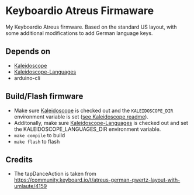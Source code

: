 # Keyboardio Atreus Firmaware
My Keyboardio Atreus firmware. Based on the standard US layout, with some additional modifications to add German language keys.

## Depends on

- [Kaleidoscope](https://github.com/keyboardio/Kaleidoscope)
- [Kaleidoscope-Languages](https://github.com/keyboardio/Kaleidoscope-Languages)
- arduino-cli


## Build/Flash firmware

- Make sure [Kaleidoscope](https://github.com/keyboardio/Kaleidoscope) is checked out and the `KALEIDOSCOPE_DIR` environment variable is set ([see Kaleidoscope readme](https://github.com/keyboardio/Kaleidoscope#use-git-to-check-out-a-copy-of-kaleidoscope)).
- Additonally, make sure [Kaleidoscope-Languages](https://github.com/keyboardio/Kaleidoscope-Languages) is checked out and set the KALEIDOSCOPE_LANGUAGES_DIR environment variable.
- `make compile` to build
- `make flash` to flash


## Credits

- The tapDanceAction is taken from https://community.keyboard.io/t/atreus-german-qwertz-layout-with-umlaute/4159
